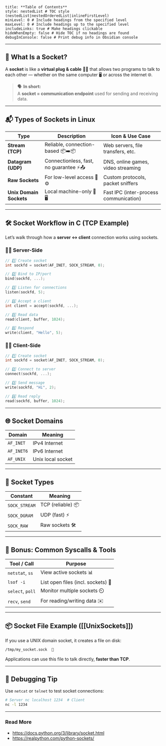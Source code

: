 ```table-of-contents
title: **Table of Contents**
style: nestedList # TOC style (nestedList|nestedOrderedList|inlineFirstLevel)
minLevel: 0 # Include headings from the specified level
maxLevel: 0 # Include headings up to the specified level
includeLinks: true # Make headings clickable
hideWhenEmpty: false # Hide TOC if no headings are found
debugInConsole: false # Print debug info in Obsidian console
```
---
## 🧩 What Is a Socket?

A **socket** is like a **virtual plug & cable** 🧷🔌 that allows two programs to talk to each other — whether on the same computer 🖥️ or across the internet 🌐.

> 🗣️ **In short:**  
> A **socket = communication endpoint** used for sending and receiving data.

---
## 📬 Types of Sockets in Linux

|Type|Description|Icon & Use Case|
|---|---|---|
|**Stream (TCP)**|Reliable, connection-based 📦➡️📦|Web servers, file transfers, etc.|
|**Datagram (UDP)**|Connectionless, fast, no guarantee ⚡📤|DNS, online games, video streaming|
|**Raw Sockets**|For low-level access 📡⚙️|Custom protocols, packet sniffers|
|**Unix Domain Sockets**|Local machine-only 🧱🖥️|Fast IPC (inter-process communication)|

---
## 🛠️ Socket Workflow in C (TCP Example)

Let’s walk through how a **server ↔ client** connection works using sockets.
### 👨‍💻 Server-Side

```c
// 1️⃣ Create socket
int sockfd = socket(AF_INET, SOCK_STREAM, 0);

// 2️⃣ Bind to IP/port
bind(sockfd, ...);

// 3️⃣ Listen for connections
listen(sockfd, 5);

// 4️⃣ Accept a client
int client = accept(sockfd, ...);

// 5️⃣ Read data
read(client, buffer, 1024);

// 6️⃣ Respond
write(client, "Hello", 5);
```
### 👩‍💻 Client-Side

```c
// 1️⃣ Create socket
int sockfd = socket(AF_INET, SOCK_STREAM, 0);

// 2️⃣ Connect to server
connect(sockfd, ...);

// 3️⃣ Send message
write(sockfd, "Hi", 2);

// 4️⃣ Read reply
read(sockfd, buffer, 1024);
```
---
## 🌐 Socket Domains

| Domain     | Meaning           |
| ---------- | ----------------- |
| `AF_INET`  | IPv4 Internet     |
| `AF_INET6` | IPv6 Internet     |
| `AF_UNIX`  | Unix local socket |

---
## 🔧 Socket Types

| Constant      | Meaning           |
| ------------- | ----------------- |
| `SOCK_STREAM` | TCP (reliable) 📦 |
| `SOCK_DGRAM`  | UDP (fast) ⚡      |
| `SOCK_RAW`    | Raw sockets 🛠️   |

---
## 🔐 Bonus: Common Syscalls & Tools

| Tool / Call      | Purpose                            |
| ---------------- | ---------------------------------- |
| `netstat`, `ss`  | View active sockets 📊             |
| `lsof -i`        | List open files (incl. sockets) 📂 |
| `select`, `poll` | Monitor multiple sockets ⏲️        |
| `recv`, `send`   | For reading/writing data ✉️        |

---
## 📦 Socket File Example ([[UnixSockets]])

If you use a UNIX domain socket, it creates a file on disk:

```bash
/tmp/my_socket.sock  🧱
```

Applications can use this file to talk directly, **faster than TCP**.

---
## 🧪 Debugging Tip

Use `netcat` or `telnet` to test socket connections:

```bash
# Server nc localhost 1234  # Client
nc -l 1234
```
---

### Read More

- https://docs.python.org/3/library/socket.html
- https://realpython.com/python-sockets/